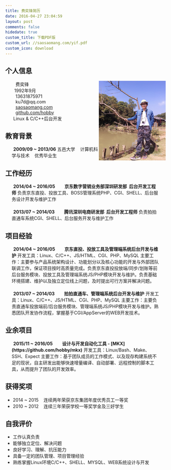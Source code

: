 ```yaml
---
title: 费奕锋简历
date: 2016-04-27 23:04:59
layout: post
comments: false
hidedate: true
custom_title: 下载PDF版
custom_url: //saosaomang.com/yif.pdf
custom_icon: download
---
```


<style>
p.custom {
	margin: 0px;
	padding-left: 20px;
    word-break: break-word;
}

/* PC端屏幕 */
p.custom2 {
	margin-bottom: 20px;
	padding-left: 20px;
    padding-right: 20px;
    word-break: break-word;
    text-align: left;
}
img.picture {
	float: right;
	width: 210px;
	height: 250px;
}
p.custom .fancybox img {
    margin: -15px 35px 0 0;
}
li {
    word-break: break-word;
    text-align: left;
}

/* 移动端屏幕 */
@media (max-width: 520px) {
  p.custom .fancybox img {
	margin: 0 auto;
  }
  img.picture {
	float: right;
	width: 180px;
	height: 200px;
  }
}
/* iphone 6 竖屏 */
@media (max-width: 450px) {
  p.custom .fancybox img {
	margin: 20px 0px 0 0;
  }
  img.picture {
	float: right;
	width: 130px;
	height: 150px;
  }
}
/* iphone 5s 竖屏 */
@media (max-width: 350px) {
  p.custom .fancybox img {
	margin: 0 auto;
	margin: 20px 0px 0 0;
  }
  img.picture {
	float: right;
	width: 105px;
	height: 120px;
  }
}
@media (max-width: 315px) {
  p.custom .fancybox {
	display: none;
  }
}
</style>


## 个人信息
<p class="custom"> <img class="picture" src="/images/yif.jpg" style=""></img> <i class="fa fa-user"/></i> <span style="margin-left: 12px;">费奕锋</span>
</p>

<p class="custom"> <i class="fa fa-birthday-cake"/></i> <span style="margin-left: 8px;">1992年9月</span> </p>

<p class="custom"> <i class="fa fa-phone"/></i> <span style="margin-left: 12px;">13631875971</span> </p>

<p class="custom"> <i class="fa fa-envelope-o"/></i> <span style="margin-left: 12px;">ku7d@qq.com</span> </p>

<p class="custom"> <i class="fa fa-home"/></i> <span style="margin-left: 12px;"><a target="_blank" href="http://saosaomang.com">saosaomang.com</a></span> </p>

<p class="custom"> <i class="fa fa-github"/></i> <span style="margin-left: 12px;"><a target="_blank" href="https://github.com/hobby">github.com/hobby</a></span> </p>

<p class="custom"> <i class="fa fa-heart-o"/></i> <span style="margin-left: 5px;">Linux & C/C++后台开发</span> </p>

## 教育背景
<p class="custom"> <i class="fa fa-graduation-cap"/></i> <span style="margin-left: 5px;"><strong>2009/09 ~ 2013/06</strong>
五邑大学&nbsp;&nbsp;&nbsp;&nbsp;计算机科学与技术&nbsp;&nbsp;&nbsp;&nbsp;优秀毕业生</span> </p>


## 工作经历
<p class="custom2"> <i class="fa fa-calendar-o"/></i> <span style="margin-left: 5px;"><strong>2014/04 ~ 2016/05 &nbsp;&nbsp;&nbsp;&nbsp;&nbsp;<i class="fa fa-group"/></i> &nbsp;&nbsp;京东数字营销业务部深圳研发部&nbsp;&nbsp;后台开发工程师</strong>
负责京东直投、投放工具、BOSS管理系统PHP、CGI、SHELL、后台服务设计开发与维护工作</span> </p>

<p class="custom2"> <i class="fa fa-calendar-o"/></i> <span style="margin-left: 5px;"><strong>2013/07 ~ 2014/03 &nbsp;&nbsp;&nbsp;&nbsp;&nbsp;<i class="fa fa-group"/></i> &nbsp;&nbsp;腾讯深圳电商研发部&nbsp;&nbsp;后台开发工程师</strong>
负责拍拍直通车系统CGI、SHELL、后台服务开发与维护工作</span> </p>


## 项目经验
<p class="custom2"> <i class="fa fa-calendar-o"/></i> <span style="margin-left: 5px;"><strong>2014/04 ~ 2016/05 &nbsp;&nbsp;&nbsp;&nbsp;&nbsp;<i class="fa fa-wrench"/></i> &nbsp;&nbsp;京东直投、投放工具及管理端系统后台开发与维护</strong>
开发工具：Linux、C/C++、JS/HTML、CGI、PHP、MySQL
主要工作：主要参与产品系统架构设计、功能划分以及核心功能的开发与外部团队联调工作，保证项目按时高质量完成。负责京东直投投放端/同步/划账等前后台服务模块、投放工具及管理端系统JS/PHP模块开发与维护。负责基础环境搭建、维护以及独立定位线上问题，及时提出可行方案并解决问题。
</span> </p>

<p class="custom2"> <i class="fa fa-calendar-o"/></i> <span style="margin-left: 5px;"><strong>2013/07 ~ 2014/03 &nbsp;&nbsp;&nbsp;&nbsp;&nbsp;<i class="fa fa-wrench"/></i> &nbsp;&nbsp;拍拍直通车、管理端系统后台开发与维护</strong>
开发工具：Linux、C/C++、JS/HTML、CGI、PHP、MySQL
主要工作：主要负责直通车投放端前/后台服务模块、管理端系统JS/PHP模块开发与维护。熟悉团队开发协作流程，掌握基于CGI/AppServer的WEB开发技术。
</span> </p>


## 业余项目
<p class="custom2"> <i class="fa fa-calendar-o"/></i> <span style="margin-left: 5px;"><strong>2015/11 ~ 2016/05 &nbsp;&nbsp;&nbsp;&nbsp;&nbsp;<i class="fa fa-wrench"/></i> &nbsp;&nbsp;设计与开发自动化工具 - [MKX](https://github.com/hobby/mkx)</strong>
开发工具：Linux/Bash、Make、SSH、Expect
主要工作：基于团队成员的工作模式、以及现存构建系统不足的现状，自主研发出能够快速增量编译、自动部署、远程控制的脚本工具，从而提升了团队的开发效率。
</span> </p>


## 获得奖项
* 2014 ~ 2015&nbsp;&nbsp;&nbsp;&nbsp;连续两年荣获京东集团年度优秀员工一等奖
* 2010 ~ 2012&nbsp;&nbsp;&nbsp;&nbsp;连续三年荣获学校一等奖学金及三好学生


## 自我评价
* 工作认真负责
* 能够独立定位、解决问题
* 良好学习、理解、抗压能力
* 具备一定的团队管理、项目管理经验
* 熟练掌握Linux环境C/C++、SHELL、MYSQL、WEB系统设计与开发

